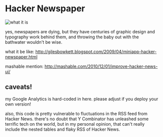 Hacker Newspaper
================

![what it is](http://s3.amazonaws.com/giles/newspaper_041309/arrows.gif)

yes, newspapers are dying, but they have centuries of graphic design and typography work behind them, and throwing the baby out with the bathwater wouldn't be wise.

what it be like: http://gilesbowkett.blogspot.com/2009/04/miniapp-hacker-newspaper.html

mashable mention: http://mashable.com/2010/12/01/improve-hacker-news-ui/

caveats!
-------

my Google Analytics is hard-coded in here. please adjust if you deploy your own version!

also, this code is pretty vulnerable to fluctuations in the RSS feed from Hacker News. there's no doubt that Y Combinator has unleashed some terrific tech on the world, but in my personal opinion, that can't really include the nested tables and flaky RSS of Hacker News.

